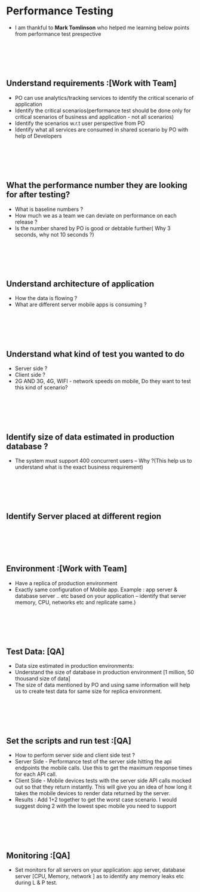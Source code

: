 # Performance Testing

- I am thankful to **Mark Tomlinson** who helped me learning below points from performance test prespective 
<br />
<br />
<br />
<br />

## Understand requirements :[Work with Team]
- PO can use analytics/tracking services to identify the critical scenario of application
- Identify the critical scenarios(performance test should be done only for critical scenarios of business and application - not all scenarios)
- Identify the scenarios w.r.t user perspective from PO
- Identify what all services are consumed in shared scenario by PO with help of Developers

<br />
<br />
<br />
<br /> 

## What the performance number they are looking for after testing?
- What is baseline numbers  ?
- How much we as a team we can deviate on performance on each release ?
- Is the number shared by PO is good or debtable further( Why 3 seconds, why not 10 seconds ?)

<br />
<br />
<br />
<br /> 

## Understand architecture of application
- How the data is flowing ?
- What are different server mobile apps is consuming ?

<br />
<br />
<br />
<br /> 

## Understand what kind of test you wanted to do
- Server side ?
- Client side ?
- 2G AND 3G, 4G, WIFI - network speeds on mobile, Do they want to test this kind of scenario?

<br />
<br />
<br />
<br /> 

## Identify size of data estimated in production database ?
 - The system must support 400 concurrent users – Why ?(This help us to understand what is the exact business requirement)

<br />
<br />
<br />
<br />

## Identify Server placed at different region 

<br />
<br />
<br />
<br />

## Environment :[Work with Team]
 - Have a replica of production environment
 - Exactly same configuration of Mobile app. Example : app server & database server .. etc based on your application – identify that server memory, CPU, networks etc and replicate same.)

<br />
<br />
<br />
<br />

## Test Data: [QA]
 
- Data size estimated in production environments:
- Understand the size of database in production environment [1 million, 50 thousand size of data]
- The size of data mentioned by PO and using same information will help us to create test data for same size for replica environment.

<br />
<br />
<br />
<br />

## Set the scripts and run test :[QA]
 
- How to perform server side and client side test ?
- Server Side - Performance test of the server side hitting the api endpoints the mobile calls.  Use this to get the maximum response times for each API call.
- Client Side - Mobile devices tests with the server side API calls mocked out so that they return instantly. This will give you an idea of how long it takes the mobile devices to render data returned by the server.
- Results : Add 1+2  together to get the worst case scenario. I would suggest doing 2 with the lowest spec mobile you need to support

<br />
<br />
<br />
<br />

## Monitoring :[QA]
 - Set monitors for all servers on your application: app server, database server [CPU, Memory, network ] as to identify any memory leaks etc during L & P test.
 
<br />
<br />
<br />
<br /> 
